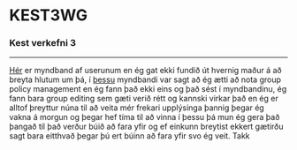 # KEST3WG
### Kest verkefni 3

---

[Hér](https://youtu.be/juHtBKLkYPo) er myndband af userunum en ég gat ekki fundið út hvernig maður á að breyta hlutum um þá, í [þessu](https://www.youtube.com/watch?v=b253bUxZ270) myndbandi var sagt að ég ætti að nota group policy management en ég fann það ekki eins og það sést í myndbandinu, ég fann bara group editing sem gæti verið rétt og kannski virkar það en ég er alltof þreyttur núna til að veita mér frekari upplýsinga þannig þegar ég vakna á morgun og þegar hef tíma til að vinna í þessu þá mun ég gera það þangað til það verður búið að fara yfir og ef einkunn breytist ekkert gætirðu sagt bara eitthvað þegar þú ert búinn að fara yfir svo ég veit. Takk
